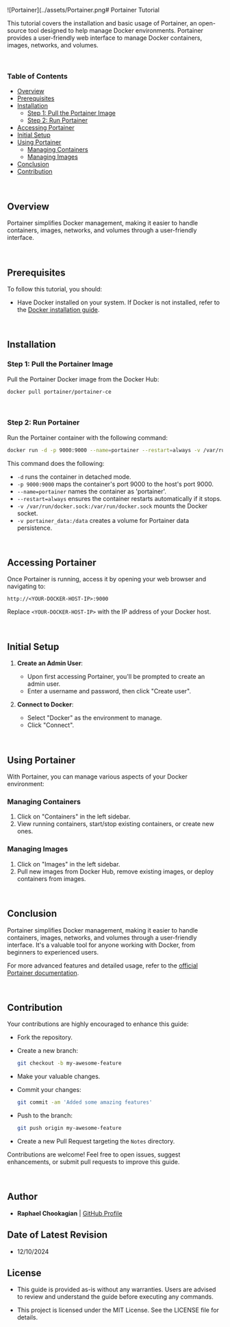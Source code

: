 ![Portainer](../assets/Portainer.png# Portainer Tutorial

This tutorial covers the installation and basic usage of Portainer, an open-source tool designed to help manage Docker environments. Portainer provides a user-friendly web interface to manage Docker containers, images, networks, and volumes.

<br>

### **Table of Contents**

- [Overview](#overview)
- [Prerequisites](#prerequisites)
- [Installation](#installation)
  - [Step 1: Pull the Portainer Image](#step-1-pull-the-portainer-image)
  - [Step 2: Run Portainer](#step-2-run-portainer)
- [Accessing Portainer](#accessing-portainer)
- [Initial Setup](#initial-setup)
- [Using Portainer](#using-portainer)
  - [Managing Containers](#managing-containers)
  - [Managing Images](#managing-images)
- [Conclusion](#conclusion)
- [Contribution](#contribution)

<br>

## **Overview**

Portainer simplifies Docker management, making it easier to handle containers, images, networks, and volumes through a user-friendly interface.

<br>

## **Prerequisites**

To follow this tutorial, you should:

- Have Docker installed on your system. If Docker is not installed, refer to the [Docker installation guide](https://docs.docker.com/get-docker/).

<br>

## **Installation**

### **Step 1: Pull the Portainer Image**

Pull the Portainer Docker image from the Docker Hub:

```bash
docker pull portainer/portainer-ce
```

<br>

### **Step 2: Run Portainer**

Run the Portainer container with the following command:

```bash
docker run -d -p 9000:9000 --name=portainer --restart=always -v /var/run/docker.sock:/var/run/docker.sock -v portainer_data:/data portainer/portainer-ce
```

This command does the following:

- `-d` runs the container in detached mode.
- `-p 9000:9000` maps the container's port 9000 to the host's port 9000.
- `--name=portainer` names the container as 'portainer'.
- `--restart=always` ensures the container restarts automatically if it stops.
- `-v /var/run/docker.sock:/var/run/docker.sock` mounts the Docker socket.
- `-v portainer_data:/data` creates a volume for Portainer data persistence.

<br>

## **Accessing Portainer**

Once Portainer is running, access it by opening your web browser and navigating to:

```
http://<YOUR-DOCKER-HOST-IP>:9000
```

Replace `<YOUR-DOCKER-HOST-IP>` with the IP address of your Docker host.

<br>

## **Initial Setup**

1. **Create an Admin User**:
   - Upon first accessing Portainer, you'll be prompted to create an admin user.
   - Enter a username and password, then click "Create user".

2. **Connect to Docker**:
   - Select "Docker" as the environment to manage.
   - Click "Connect".

<br>

## **Using Portainer**

With Portainer, you can manage various aspects of your Docker environment:

### **Managing Containers**

1. Click on "Containers" in the left sidebar.
2. View running containers, start/stop existing containers, or create new ones.

### **Managing Images**

1. Click on "Images" in the left sidebar.
2. Pull new images from Docker Hub, remove existing images, or deploy containers from images.

<br>

## **Conclusion**

Portainer simplifies Docker management, making it easier to handle containers, images, networks, and volumes through a user-friendly interface. It's a valuable tool for anyone working with Docker, from beginners to experienced users.

For more advanced features and detailed usage, refer to the [official Portainer documentation](https://documentation.portainer.io/).

<br>

## **Contribution**

Your contributions are highly encouraged to enhance this guide:

- Fork the repository.
- Create a new branch:

    ```bash
    git checkout -b my-awesome-feature
    ```

- Make your valuable changes.
- Commit your changes:

    ```bash
    git commit -am 'Added some amazing features'
    ```

- Push to the branch:

    ```bash
    git push origin my-awesome-feature
    ```

- Create a new Pull Request targeting the `Notes` directory.

Contributions are welcome! Feel free to open issues, suggest enhancements, or submit pull requests to improve this guide.

<br>

## **Author**

- **Raphael Chookagian** | [GitHub Profile](https://github.com/cesar-group)

## **Date of Latest Revision**

- 12/10/2024

## **License**

- This guide is provided as-is without any warranties. Users are advised to review and understand the guide before executing any commands.

- This project is licensed under the MIT License. See the LICENSE file for details.
